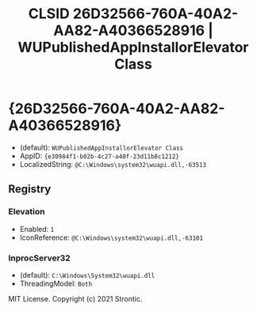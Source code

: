 ﻿---
title: "CLSID 26D32566-760A-40A2-AA82-A40366528916 | WUPublishedAppInstallorElevator Class"
excerpt: What is COM-Object CLSID 26D32566-760A-40A2-AA82-A40366528916?
---

# {26D32566-760A-40A2-AA82-A40366528916}

* (default): `WUPublishedAppInstallorElevator Class`
* AppID: `{e30984f1-b02b-4c27-a40f-23d11b8c1212}`
* LocalizedString: `@C:\Windows\system32\wuapi.dll,-63513`

## Registry


### Elevation

* Enabled: `1`
* IconReference: `@C:\Windows\system32\wuapi.dll,-63101`

### InprocServer32

* (default): `C:\Windows\System32\wuapi.dll`
* ThreadingModel: `Both`

MIT License. Copyright (c) 2021 Strontic.



